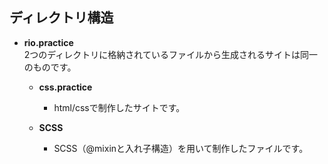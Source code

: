 
## ディレクトリ構造

- **rio.practice** <br>
2つのディレクトリに格納されているファイルから生成されるサイトは同一のものです。

    - **css.practice**
        - html/cssで制作したサイトです。
        
    - **SCSS**
        - SCSS（@mixinと入れ子構造）を用いて制作したファイルです。
